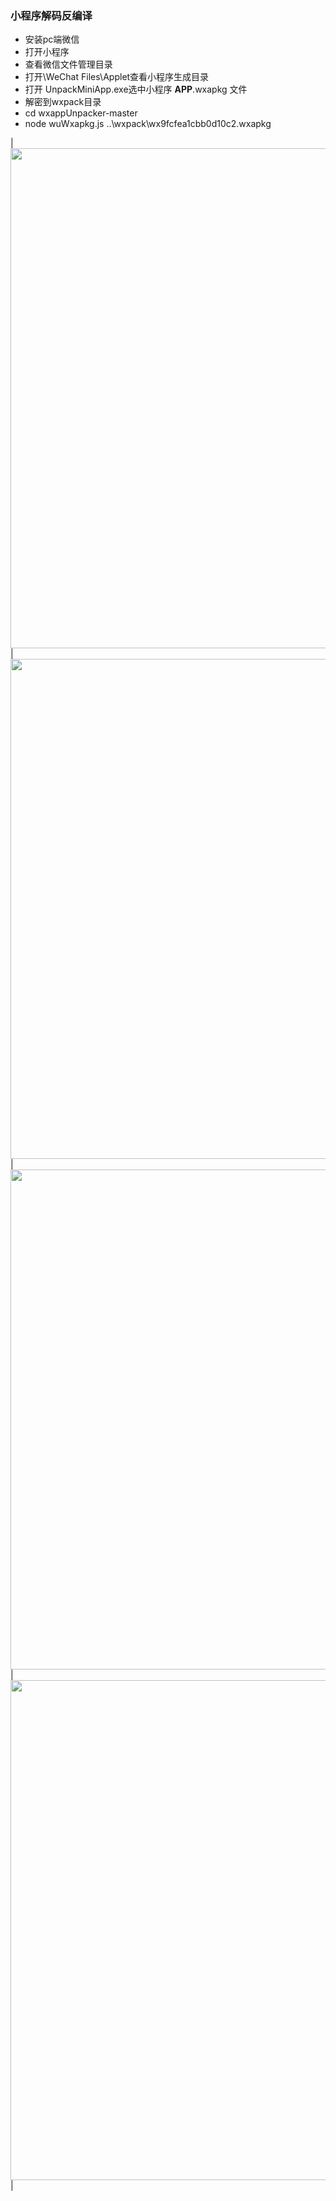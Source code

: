 ### 小程序解码反编译

- 安装pc端微信
- 打开小程序
- 查看微信文件管理目录
- 打开\WeChat Files\Applet查看小程序生成目录
- 打开 UnpackMiniApp.exe选中小程序 __APP__.wxapkg 文件
- 解密到wxpack目录
- cd wxappUnpacker-master 
- node wuWxapkg.js ..\wxpack\wx9fcfea1cbb0d10c2.wxapkg

| <img src="https://gitee.com/ceartmy/wxappUnpacker-master-master/raw/master/doc/01.jpg" width="800"/> 
| <img src="https://gitee.com/ceartmy/wxappUnpacker-master-master/raw/master/doc/02.jpg" width="800"/> 
| <img src="https://gitee.com/ceartmy/wxappUnpacker-master-master/raw/master/doc/03.jpg" width="800" /> 
| <img src="https://gitee.com/ceartmy/wxappUnpacker-master-master/raw/master/doc/04.jpg" width="800" /> |


